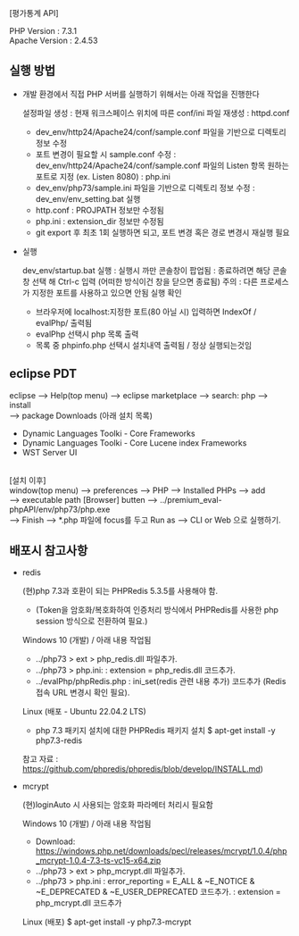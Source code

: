 [평가통계 API]

PHP Version : 7.3.1 <br />
Apache Version : 2.4.53


## 실행 방법

 - 개발 환경에서 직접 PHP 서버를 실행하기 위해서는 아래 작업을 진행한다

	설정파일 생성
	 : 현재 워크스페이스 위치에 따른 conf/ini 파일 재생성
	 : httpd.conf
	  - dev_env/http24/Apache24/conf/sample.conf 파일을 기반으로 디렉토리 정보 수정
	  - 포트 변경이 필요할 시 sample.conf 수정
	   : dev_env/http24/Apache24/conf/sample.conf 파일의 Listen 항목 원하는 포트로 지정 (ex. Listen 8080)
	 : php.ini
	  - dev_env/php73/sample.ini 파일을 기반으로 디렉토리 정보 수정
	 : dev_env/env_setting.bat 실행
	  - http.conf : PROJPATH 정보만 수정됨
	  - php.ini : extension_dir 정보만 수정됨
	  - git export 후 최초 1회 실행하면 되고, 포트 변경 혹은 경로 변경시 재실행 필요

 - 실행

	dev_env/startup.bat 실행
	 : 실행시 까만 콘솔창이 팝업됨
	 : 종료하려면 해당 콘솔창 선택 해 Ctrl-c 입력 (어떠한 방식이건 창을 닫으면 종료됨)
	주의 : 다른 프로세스가 지정한 포트를 사용하고 있으면 안됨
	실행 확인
	 - 브라우저에 localhost:지정한 포트(80 아닐 시) 입력하면 IndexOf / evalPhp/ 출력됨
	 - evalPhp 선택시 php 목록 출력
	 - 목록 중 phpinfo.php 선택시 설치내역 출력됨 / 정상 실행되는것임
	 

## eclipse PDT
eclipse --> Help(top menu) --> eclipse marketplace --> search: php --> install <br />
--> package Downloads (아래 설치 목록) <br />
- Dynamic Languages Toolki - Core Frameworks <br />
- Dynamic Languages Toolki - Core Lucene index Frameworks <br />
- WST Server UI <br />
<br />
[설치 이후] <br />
window(top menu) --> preferences --> PHP --> Installed PHPs --> add <br />
--> executable path [Browser] butten --> ../premium_eval-phpAPI/env/php73/php.exe <br />
--> Finish --> *.php 파일에 focus를 두고 Run as --> CLI or Web 으로 실행하기.
	

## 배포시 참고사항

 - redis
 
	(현)php 7.3과 호환이 되는 PHPRedis 5.3.5를 사용해야 함.
	 - (Token을 암호화/복호화하여 인증처리 방식에서 PHPRedis를 사용한 php session 방식으로 전환하여 필요.)
	
	Windows 10 (개발) / 아래 내용 작업됨
	 - ../php73 > ext > php_redis.dll 파일추가.
	 - ../php73 > php.ini:
	  : extension = php_redis.dll 코드추가.
	 - ../evalPhp/phpRedis.php
	  : ini_set(redis 관련 내용 추가) 코드추가 (Redis접속 URL 변경시 확인 필요).
	
	Linux (배포 - Ubuntu 22.04.2 LTS)
	 - php 7.3 패키지 설치에 대한 PHPRedis 패키지 설치
	  $ apt-get install -y php7.3-redis
		
	참고 자료 : https://github.com/phpredis/phpredis/blob/develop/INSTALL.md)
	

 - mcrypt
 
	(현)loginAuto 시 사용되는 암호화 파라메터 처리시 필요함
	
	Windows 10 (개발) / 아래 내용 작업됨
	 - Download: https://windows.php.net/downloads/pecl/releases/mcrypt/1.0.4/php_mcrypt-1.0.4-7.3-ts-vc15-x64.zip
	 - ../php73 > ext > php_mcrypt.dll 파일추가.
	 - ../php73 > php.ini 
	  : error_reporting = E_ALL & ~E_NOTICE & ~E_DEPRECATED & ~E_USER_DEPRECATED 코드추가.
	  : extension = php_mcrypt.dll 코드추가
	  
	Linux (배포)
	 $ apt-get install -y php7.3-mcrypt
	 